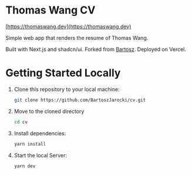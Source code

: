 # Thomas Wang CV

[https://thomaswang.dev](https://thomaswang.dev)

Simple web app that renders the resume of Thomas Wang.

Built with Next.js and shadcn/ui. Forked from [Bartosz](https://github.com/BartoszJarocki). Deployed on Vercel.

# Getting Started Locally

1. Clone this repository to your local machine:

   ```bash
   git clone https://github.com/BartoszJarocki/cv.git
   ```

2. Move to the cloned directory

   ```bash
   cd cv
   ```

3. Install dependencies:

   ```bash
   yarn install
   ```

4. Start the local Server:

   ```bash
   yarn dev
   ```
